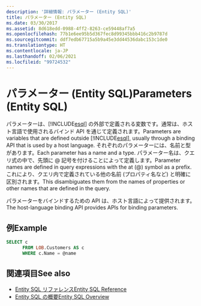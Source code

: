 ```yaml
---
description: '詳細情報: パラメーター (Entity SQL)'
title: パラメーター (Entity SQL)
ms.date: 03/30/2017
ms.assetid: 8d618edd-0988-4ff2-8263-ce59448af7a5
ms.openlocfilehash: 77b1e6ee95b5d367fec8d99345bbb416c2b9787d
ms.sourcegitcommit: ddf7edb67715a5b9a45e3dd44536dabc153c1de0
ms.translationtype: HT
ms.contentlocale: ja-JP
ms.lasthandoff: 02/06/2021
ms.locfileid: "99724532"
---
```

# <a name="parameters-entity-sql"></a><span data-ttu-id="474c9-103">パラメーター (Entity SQL)</span><span class="sxs-lookup"><span data-stu-id="474c9-103">Parameters (Entity SQL)</span></span>

<span data-ttu-id="474c9-104">パラメーターは、[!INCLUDE[esql](../../../../../../includes/esql-md.md)] の外部で定義される変数です。通常は、ホスト言語で使用されるバインド API を通じて定義されます。</span><span class="sxs-lookup"><span data-stu-id="474c9-104">Parameters are variables that are defined outside [!INCLUDE[esql](../../../../../../includes/esql-md.md)], usually through a binding API that is used by a host language.</span></span> <span data-ttu-id="474c9-105">それぞれのパラメーターには、名前と型があります。</span><span class="sxs-lookup"><span data-stu-id="474c9-105">Each parameter has a name and a type.</span></span> <span data-ttu-id="474c9-106">パラメーター名は、クエリ式の中で、先頭に @ 記号を付けることによって定義します。</span><span class="sxs-lookup"><span data-stu-id="474c9-106">Parameter names are defined in query expressions with the at (@) symbol as a prefix.</span></span> <span data-ttu-id="474c9-107">これにより、クエリ内で定義されている他の名前 (プロパティ名など) と明確に区別されます。</span><span class="sxs-lookup"><span data-stu-id="474c9-107">This disambiguates them from the names of properties or other names that are defined in the query.</span></span>  
  
 <span data-ttu-id="474c9-108">パラメーターをバインドするための API は、ホスト言語によって提供されます。</span><span class="sxs-lookup"><span data-stu-id="474c9-108">The host-language binding API provides APIs for binding parameters.</span></span>  
  
## <a name="example"></a><span data-ttu-id="474c9-109">例</span><span class="sxs-lookup"><span data-stu-id="474c9-109">Example</span></span>  
  
```sql  
SELECT c
      FROM LOB.Customers AS c
      WHERE c.Name = @name  
```  
  
## <a name="see-also"></a><span data-ttu-id="474c9-110">関連項目</span><span class="sxs-lookup"><span data-stu-id="474c9-110">See also</span></span>

- [<span data-ttu-id="474c9-111">Entity SQL リファレンス</span><span class="sxs-lookup"><span data-stu-id="474c9-111">Entity SQL Reference</span></span>](entity-sql-reference.md)
- [<span data-ttu-id="474c9-112">Entity SQL の概要</span><span class="sxs-lookup"><span data-stu-id="474c9-112">Entity SQL Overview</span></span>](entity-sql-overview.md)

